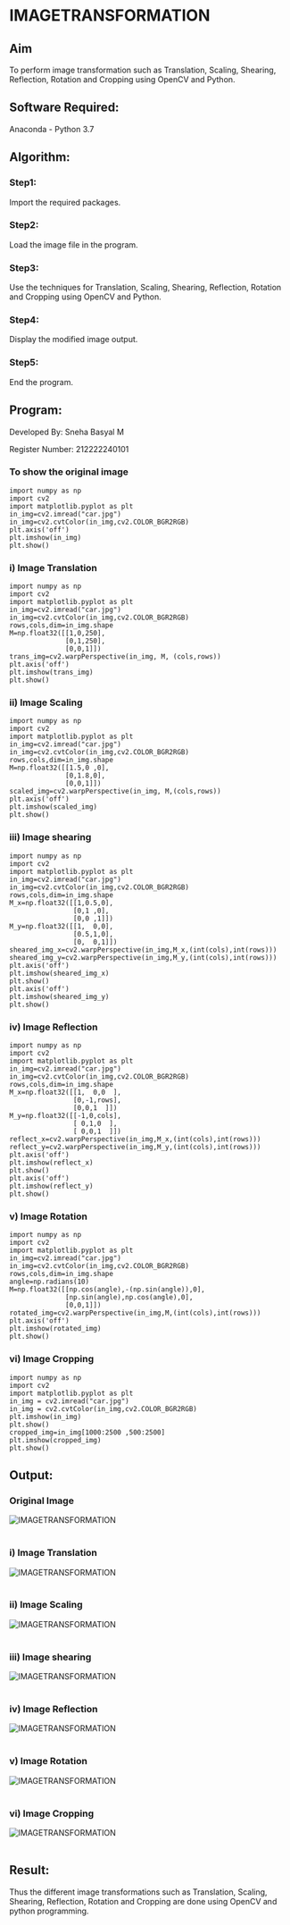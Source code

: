 # IMAGETRANSFORMATION

## Aim
To perform image transformation such as Translation, Scaling, Shearing, Reflection, Rotation and Cropping using OpenCV and Python.

## Software Required:
Anaconda - Python 3.7

## Algorithm:
### Step1:
Import the required packages.
<br>

### Step2:
Load the image file in the program.
<br>

### Step3:
Use the techniques for Translation, Scaling, Shearing, Reflection, Rotation and Cropping using OpenCV and Python.
<br>

### Step4:
Display the modified image output.
<br>

### Step5:
End the program.
<br>

## Program:

Developed By: Sneha Basyal M

Register Number: 212222240101


### To show the original image
```
import numpy as np
import cv2
import matplotlib.pyplot as plt
in_img=cv2.imread("car.jpg")
in_img=cv2.cvtColor(in_img,cv2.COLOR_BGR2RGB)
plt.axis('off')
plt.imshow(in_img)
plt.show()
```

### i) Image Translation
```
import numpy as np
import cv2
import matplotlib.pyplot as plt
in_img=cv2.imread("car.jpg")
in_img=cv2.cvtColor(in_img,cv2.COLOR_BGR2RGB)
rows,cols,dim=in_img.shape
M=np.float32([[1,0,250],
              [0,1,250],
              [0,0,1]])
trans_img=cv2.warpPerspective(in_img, M, (cols,rows))
plt.axis('off')
plt.imshow(trans_img)
plt.show() 
```            

### ii) Image Scaling
```
import numpy as np
import cv2
import matplotlib.pyplot as plt
in_img=cv2.imread("car.jpg")
in_img=cv2.cvtColor(in_img,cv2.COLOR_BGR2RGB)
rows,cols,dim=in_img.shape
M=np.float32([[1.5,0 ,0],
              [0,1.8,0],
              [0,0,1]])
scaled_img=cv2.warpPerspective(in_img, M,(cols,rows))
plt.axis('off')
plt.imshow(scaled_img)
plt.show()  
```            

### iii) Image shearing
```
import numpy as np
import cv2
import matplotlib.pyplot as plt
in_img=cv2.imread("car.jpg")
in_img=cv2.cvtColor(in_img,cv2.COLOR_BGR2RGB)
rows,cols,dim=in_img.shape
M_x=np.float32([[1,0.5,0],
                [0,1 ,0],
                [0,0 ,1]])
M_y=np.float32([[1,  0,0],
                [0.5,1,0],
                [0,  0,1]])
sheared_img_x=cv2.warpPerspective(in_img,M_x,(int(cols),int(rows)))
sheared_img_y=cv2.warpPerspective(in_img,M_y,(int(cols),int(rows)))
plt.axis('off')
plt.imshow(sheared_img_x)
plt.show()
plt.axis('off')
plt.imshow(sheared_img_y)
plt.show()
```

### iv) Image Reflection
```
import numpy as np
import cv2
import matplotlib.pyplot as plt
in_img=cv2.imread("car.jpg")
in_img=cv2.cvtColor(in_img,cv2.COLOR_BGR2RGB)
rows,cols,dim=in_img.shape
M_x=np.float32([[1,  0,0  ],
                [0,-1,rows],
                [0,0,1  ]])
M_y=np.float32([[-1,0,cols],
                [ 0,1,0  ],
                [ 0,0,1  ]])
reflect_x=cv2.warpPerspective(in_img,M_x,(int(cols),int(rows)))
reflect_y=cv2.warpPerspective(in_img,M_y,(int(cols),int(rows)))
plt.axis('off')
plt.imshow(reflect_x)
plt.show()
plt.axis('off')
plt.imshow(reflect_y)
plt.show()  
```

### v) Image Rotation
```
import numpy as np
import cv2
import matplotlib.pyplot as plt
in_img=cv2.imread("car.jpg")
in_img=cv2.cvtColor(in_img,cv2.COLOR_BGR2RGB)
rows,cols,dim=in_img.shape
angle=np.radians(10)
M=np.float32([[np.cos(angle),-(np.sin(angle)),0],
              [np.sin(angle),np.cos(angle),0],
              [0,0,1]])
rotated_img=cv2.warpPerspective(in_img,M,(int(cols),int(rows)))
plt.axis('off')
plt.imshow(rotated_img)
plt.show()     
```

### vi) Image Cropping
```
import numpy as np
import cv2
import matplotlib.pyplot as plt
in_img = cv2.imread("car.jpg")
in_img = cv2.cvtColor(in_img,cv2.COLOR_BGR2RGB)
plt.imshow(in_img)
plt.show()
cropped_img=in_img[1000:2500 ,500:2500]
plt.imshow(cropped_img)
plt.show()
```
## Output:

### Original Image
![IMAGETRANSFORMATION](five1.png)
<br>
<br>

### i) Image Translation
![IMAGETRANSFORMATION](five2.png)
<br>
<br>

### ii) Image Scaling
![IMAGETRANSFORMATION](five3.png)
<br>
<br>

### iii) Image shearing
![IMAGETRANSFORMATION](five4.png)
<br>
<br>

### iv) Image Reflection
![IMAGETRANSFORMATION](five5.png)
<br>
<br>

### v) Image Rotation
![IMAGETRANSFORMATION](five6.png)
<br>
<br>

### vi) Image Cropping
![IMAGETRANSFORMATION](five7.png)
<br>
<br>

## Result: 

Thus the different image transformations such as Translation, Scaling, Shearing, Reflection, Rotation and Cropping are done using OpenCV and python programming.
